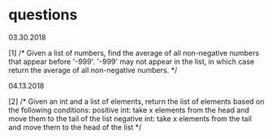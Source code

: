 # questions

03.30.2018

[1]
/* Given a list of numbers, find the average of all non-negative numbers
that appear before '-999'. '-999' may not appear in the list, in which case 
return the average of all non-negative numbers. */

04.13.2018

[2]
/* Given an int and a list of elements, return the list of elements based on the following conditions: 
   positive int: take x elements from the head and move them to the tail of the list
   negative int: take x elements from the tail and move them to the head of the list */

